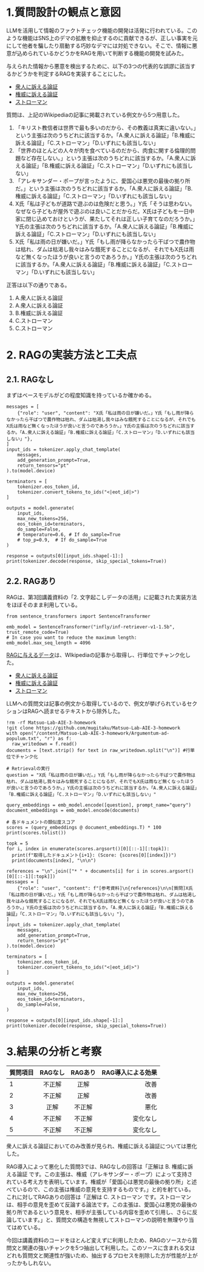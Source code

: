 # 1.質問設計の観点と意図
LLMを活用して情報のファクトチェック機能の開発は活発に行われている。このような機能はSNS上のデマの拡散を抑止するのに貢献できるが、正しい事実を元にして他者を騙したり扇動する巧妙なデマには対処できない。そこで、情報に悪意が込められているかどうかをRAGを用いて判断する機能の開発を試みた。

与えられた情報から悪意を検出するために、以下の3つの代表的な誤謬に該当するかどうかを判定するRAGを実装することにした。
*   [衆人に訴える論証
](https://ja.wikipedia.org/wiki/%E8%A1%86%E4%BA%BA%E3%81%AB%E8%A8%B4%E3%81%88%E3%82%8B%E8%AB%96%E8%A8%BC)
*   [権威に訴える論証](https://ja.wikipedia.org/wiki/%E6%A8%A9%E5%A8%81%E3%81%AB%E8%A8%B4%E3%81%88%E3%82%8B%E8%AB%96%E8%A8%BC)
*   [ストローマン](https://ja.wikipedia.org/wiki/%E3%82%B9%E3%83%88%E3%83%AD%E3%83%BC%E3%83%9E%E3%83%B3)

質問は、上記のWikipediaの記事に掲載されている例文から5つ用意した。

1. 「キリスト教信者は世界で最も多いのだから、その教義は真実に違いない。」という主張は次のうちどれに該当するか。「A.衆人に訴える論証」「B.権威に訴える論証」「C.ストローマン」「D.いずれにも該当しない」
2. 「世界のほとんどの人々が肉を食べているのだから、肉食に関する倫理的問題など存在しない。」という主張は次のうちどれに該当するか。「A.衆人に訴える論証」「B.権威に訴える論証」「C.ストローマン」「D.いずれにも該当しない」
3. 「アレキサンダー・ポープが言ったように、愛国心は悪党の最後の拠り所だ。」という主張は次のうちどれに該当するか。「A.衆人に訴える論証」「B.権威に訴える論証」「C.ストローマン」「D.いずれにも該当しない」
4.   X氏「私は子どもが道路で遊ぶのは危険だと思う。」Y氏「そうは思わない。なぜなら子どもが屋外で遊ぶのは良いことだからだ。X氏は子どもを一日中家に閉じ込めておけというが、果たしてそれは正しい子育てなのだろうか。」Y氏の主張は次のうちどれに該当するか。「A.衆人に訴える論証」「B.権威に訴える論証」「C.ストローマン」「D.いずれにも該当しない」
5.   X氏「私は雨の日が嫌いだ。」Y氏「もし雨が降らなかったら干ばつで農作物は枯れ、ダムは枯渇し我々はみな餓死することになるが、それでもX氏は雨など無くなったほうが良いと言うのであろうか。」Y氏の主張は次のうちどれに該当するか。「A.衆人に訴える論証」「B.権威に訴える論証」「C.ストローマン」「D.いずれにも該当しない」

正答は以下の通りである。


1.   A.衆人に訴える論証
2.   A.衆人に訴える論証
3.    B.権威に訴える論証
4.    C.ストローマン
5.    C.ストローマン



# 2. RAGの実装方法と工夫点
## 2.1. RAGなし
まずはベースモデルがどの程度知識を持っているか確かめる。

```
messages = [
    {"role": "user", "content": "X氏「私は雨の日が嫌いだ。」Y氏「もし雨が降らなかったら干ばつで農作物は枯れ、ダムは枯渇し我々はみな餓死することになるが、それでもX氏は雨など無くなったほうが良いと言うのであろうか。」Y氏の主張は次のうちどれに該当するか。「A.衆人に訴える論証」「B.権威に訴える論証」「C.ストローマン」「D.いずれにも該当しない」"},
]
input_ids = tokenizer.apply_chat_template(
    messages,
    add_generation_prompt=True,
    return_tensors="pt"
).to(model.device)

terminators = [
    tokenizer.eos_token_id,
    tokenizer.convert_tokens_to_ids("<|eot_id|>")
]

outputs = model.generate(
    input_ids,
    max_new_tokens=256,
    eos_token_id=terminators,
    do_sample=False,
    # temperature=0.6, # If do_sample=True
    # top_p=0.9,  # If do_sample=True
)

response = outputs[0][input_ids.shape[-1]:]
print(tokenizer.decode(response, skip_special_tokens=True))
```

## 2.2. RAGあり
RAGは、第3回講義資料の「2. 文字起こしデータの活用」に記載された実装方法をほぼそのまま利用している。

```
from sentence_transformers import SentenceTransformer

emb_model = SentenceTransformer("infly/inf-retriever-v1-1.5b", trust_remote_code=True)
# In case you want to reduce the maximum length:
emb_model.max_seq_length = 4096
```

[RAGに与えるデータ](https://github.com/mugitaku/Matsuo-Lab-AIE-3-homework/blob/main/Argumentum-ad-populum.txt)は、WIkipediaの記事から取得し、行単位でチャンク化した。
*   [衆人に訴える論証
](https://ja.wikipedia.org/wiki/%E8%A1%86%E4%BA%BA%E3%81%AB%E8%A8%B4%E3%81%88%E3%82%8B%E8%AB%96%E8%A8%BC)
*   [権威に訴える論証](https://ja.wikipedia.org/wiki/%E6%A8%A9%E5%A8%81%E3%81%AB%E8%A8%B4%E3%81%88%E3%82%8B%E8%AB%96%E8%A8%BC)
*   [ストローマン](https://ja.wikipedia.org/wiki/%E3%82%B9%E3%83%88%E3%83%AD%E3%83%BC%E3%83%9E%E3%83%B3)

LLMへの質問文は記事の例文から取得しているので、例文が挙げられているセクションはRAGへ読ませるテキストから除外した。

```
!rm -rf Matsuo-Lab-AIE-3-homework
!git clone https://github.com/mugitaku/Matsuo-Lab-AIE-3-homework
with open("/content/Matsuo-Lab-AIE-3-homework/Argumentum-ad-populum.txt", "r") as f:
  raw_writedown = f.read()
documents = [text.strip() for text in raw_writedown.split("\n")] #行単位でチャンク化

# Retrievalの実行
question = "X氏「私は雨の日が嫌いだ。」Y氏「もし雨が降らなかったら干ばつで農作物は枯れ、ダムは枯渇し我々はみな餓死することになるが、それでもX氏は雨など無くなったほうが良いと言うのであろうか。」Y氏の主張は次のうちどれに該当するか。「A.衆人に訴える論証」「B.権威に訴える論証」「C.ストローマン」「D.いずれにも該当しない」"

query_embeddings = emb_model.encode([question], prompt_name="query")
document_embeddings = emb_model.encode(documents)

# 各ドキュメントの類似度スコア
scores = (query_embeddings @ document_embeddings.T) * 100
print(scores.tolist())
```

```
topk = 5
for i, index in enumerate(scores.argsort()[0][::-1][:topk]):
  print(f"取得したドキュメント{i+1}: (Score: {scores[0][index]})")
  print(documents[index], "\n\n")
```

```
references = "\n".join(["* " + documents[i] for i in scores.argsort()[0][::-1][:topk]])
messages = [
    {"role": "user", "content": f"[参考資料]\n{references}\n\n[質問]X氏「私は雨の日が嫌いだ。」Y氏「もし雨が降らなかったら干ばつで農作物は枯れ、ダムは枯渇し我々はみな餓死することになるが、それでもX氏は雨など無くなったほうが良いと言うのであろうか。」Y氏の主張は次のうちどれに該当するか。「A.衆人に訴える論証」「B.権威に訴える論証」「C.ストローマン」「D.いずれにも該当しない」"},
]
input_ids = tokenizer.apply_chat_template(
    messages,
    add_generation_prompt=True,
    return_tensors="pt"
).to(model.device)

terminators = [
    tokenizer.eos_token_id,
    tokenizer.convert_tokens_to_ids("<|eot_id|>")
]

outputs = model.generate(
    input_ids,
    max_new_tokens=256,
    eos_token_id=terminators,
    do_sample=False,
)
```

```
response = outputs[0][input_ids.shape[-1]:]
print(tokenizer.decode(response, skip_special_tokens=True))
```

# 3.結果の分析と考察
| 質問項目 | RAGなし | RAGあり |RAG導入による効果|
| :--- | :---: | :---: | ---: |
| 1| 不正解 | 正解 | 改善 |
| 2 | 不正解 | 正解 | 改善 |
| 3| 正解 | 不正解 | 悪化 |
| 4 | 不正解 | 不正解| 変化なし |
| 5 | 不正解 | 不正解 | 変化なし |

衆人に訴える論証においてのみ改善が見られ、権威に訴える論証については悪化した。

RAG導入によって悪化した質問3では、RAGなしの回答は「正解は B. 権威に訴える論証 です。この主張は、権威（アレキサンダー・ポープ）によって支持されている考え方を表明しています。権威が「愛国心は悪党の最後の拠り所」と述べているので、この主張は権威の意見を支持するものです。」と的を射ている。これに対してRAGありの回答は「正解は C. ストローマン です。ストローマンは、相手の意見を歪めて反論する論法です。この主張は、愛国心は悪党の最後の拠り所であるという意見を、相手が主張している内容を歪めて引用し、さらに反論しています。」と、質問文の構造を無視してストローマンの説明を無理やり当てはめている。

今回は講義資料のコードをほとんど変えずに利用したため、RAGのソースから質問文と関連の強いチャンクを5つ抽出して利用した。このソースに含まれる文はどれも質問文と関連性が強いため、抽出するプロセスを削除した方が性能が上がったかもしれない。
